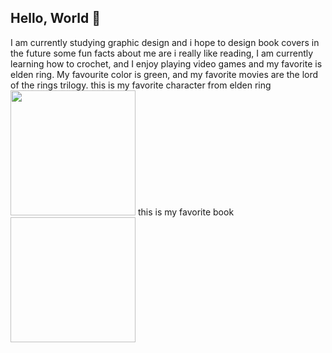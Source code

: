 ## Hello, World 👋
I am currently studying graphic design and i hope to design book covers in the future
some fun facts about me are i really like reading,
I am currently learning how to crochet,
and I enjoy playing video games and my favorite is elden ring.
My favourite color is green,
and my favorite movies are the lord of the rings trilogy.
this is my favorite character from elden ring
<img src="https://static.wikia.nocookie.net/eldenring/images/5/54/Elden_Ring_Screenshot_07.jpg/revision/latest/scale-to-width-down/1000?cb=20210120142808" Width="200" height="200" />
this is my favorite book
<img scr="https://images-na.ssl-images-amazon.com/images/S/compressed.photo.goodreads.com/books/1481883253i/33396914.jpg" width="200" height="200" />

<!--
**Mistborn112/Mistborn112** is a ✨ _special_ ✨ repository because its `README.md` (this file) appears on your GitHub profile.

Here are some ideas to get you started:

- 🔭 I’m currently working on ...
- 🌱 I’m currently learning ...
- 👯 I’m looking to collaborate on ...
- 🤔 I’m looking for help with ...
- 💬 Ask me about ...
- 📫 How to reach me: ...
- 😄 Pronouns: ...
- ⚡ Fun fact: ...
-->